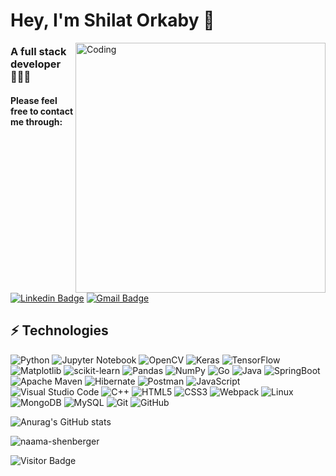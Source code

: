 <h1 align="left">Hey, I'm Shilat Orkaby 👋</h1>
<img align="right" alt="Coding" width="400" src="https://camo.githubusercontent.com/5ff9182d12e799168a3bb67b88df7388ae08ede3/68747470733a2f2f6d69726f2e6d656469756d2e636f6d2f6d61782f3837352f312a7164415731546a434e353768316c6275757a766368672e676966"> 

<h3 align="left">A full stack developer👩🏻‍💻</h3>
<h4>Please feel free to contact me through:</h4>

[![Linkedin Badge](https://img.shields.io/badge/-ShilatOrkaby-blue?style=flat-square&logo=Linkedin&logoColor=white&link=https://www.linkedin.com/in/shilat-orkaby/)](https://www.linkedin.com/in/shilat-orkaby/)
[![Gmail Badge](https://img.shields.io/badge/-shillat14@gmail.com-c14438?style=flat-square&logo=Gmail&logoColor=white&link=mailto:shillat14@gmail.com)](mailto:shillat14@gmail.com)


## ⚡ Technologies

![Python](https://img.shields.io/badge/-Python-black?style=flat-square&logo=Python)
![Jupyter Notebook](https://img.shields.io/badge/-jupyter-%23FA0F00.svg?style=flat-square&logo=jupyter)
![OpenCV](https://img.shields.io/badge/-OpenCV-black?style=flat-square&logo=OpenCV)
![Keras](https://img.shields.io/badge/Keras-%23D00000.svg?style=flat-square&logo=Keras&logoColor=white)
![TensorFlow](https://img.shields.io/badge/TensorFlow-%23FF6F00.svg?style=flat-square&logo=TensorFlow&logoColor=white)
![Matplotlib](https://img.shields.io/badge/Matplotlib-%23ffffff.svg?style=flat-square&logo=Matplotlib&logoColor=black)
![scikit-learn](https://img.shields.io/badge/scikit--learn-%23F7931E.svg?style=flat-square&logo=scikit-learn&logoColor=white)
![Pandas](https://img.shields.io/badge/pandas-%23150458.svg?style=flat-square&logo=pandas&logoColor=white)
![NumPy](https://img.shields.io/badge/-NumPy-black?style=flat-square&logo=NumPy)
![Go](https://img.shields.io/badge/-Go-black?style=flat-square&logo=Go)
![Java](https://img.shields.io/badge/-Java-black?style=flat-square&logo=Java)
![SpringBoot](https://img.shields.io/badge/-SpringBoot-black?style=flat-square&logo=SpringBoot)
![Apache Maven](https://img.shields.io/badge/Apache%20Maven-C71A36?style=flat-square&logo=Apache%20Maven&logoColor=white)
![Hibernate](https://img.shields.io/badge/-Hibrnate-black?style=flat-square&logo=Hibernate)
![Postman](https://img.shields.io/badge/-Postman-black?style=flat-square&logo=Postman)
![JavaScript](https://img.shields.io/badge/-JavaScript-black?style=flat-square&logo=javascript)
![Visual Studio Code](https://img.shields.io/badge/Visual%20Studio%20Code-0078d7.svg?style=flat-square&logo=visual-studio-code&logoColor=white)
![C++](https://img.shields.io/badge/-C++-00599C?style=flat-square&logo=c)
![HTML5](https://img.shields.io/badge/-HTML5-E34F26?style=flat-square&logo=html5&logoColor=white)
![CSS3](https://img.shields.io/badge/-CSS3-1572B6?style=flat-square&logo=css3)
![Webpack](https://img.shields.io/badge/webpack-%238DD6F9.svg?style=flat-square&logo=webpack&logoColor=black)
![Linux](https://img.shields.io/badge/Linux-FCC624?style=flat-square&logo=linux&logoColor=black)
![MongoDB](https://img.shields.io/badge/MongoDB-%234ea94b.svg?style=flat-square&logo=mongodb&logoColor=white)
![MySQL](https://img.shields.io/badge/-MySQL-silver?style=flat-square&logo=mysql)
![Git](https://img.shields.io/badge/-Git-black?style=flat-square&logo=git)
![GitHub](https://img.shields.io/badge/-GitHub-181717?style=flat-square&logo=github)

![Anurag's GitHub stats](https://github-readme-stats.vercel.app/api?username=shilatorkaby&show_icons=true&theme=transparent)

<p><img align="center" src="https://github-readme-streak-stats.herokuapp.com/?user=shilatorkaby&" alt="naama-shenberger" /></p>

![Visitor Badge](https://visitor-badge.laobi.icu/badge?page_id=shilatorkaby.shilatorkaby)

